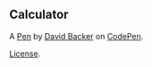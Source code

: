 Calculator
----------


A [Pen](https://codepen.io/DavidBacker/pen/Rwabjvj) by [David Backer](https://codepen.io/DavidBacker) on [CodePen](https://codepen.io).

[License](https://codepen.io/DavidBacker/pen/Rwabjvj/license).